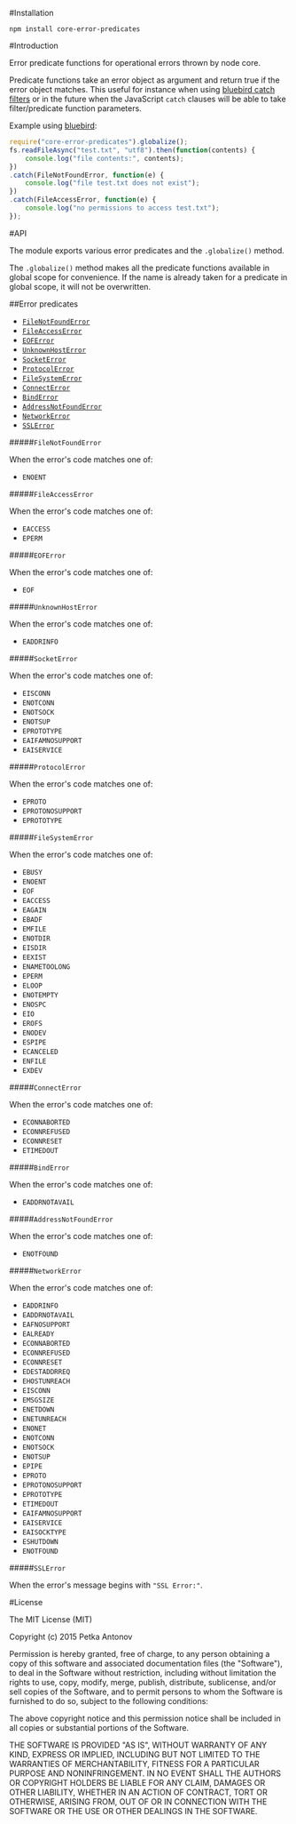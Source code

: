 #Installation

    npm install core-error-predicates

#Introduction

Error predicate functions for operational errors thrown by node core.

Predicate functions take an error object as argument and return true if the error object matches. This useful for instance when using [bluebird catch filters](https://github.com/petkaantonov/bluebird/blob/master/API.md#catchfunction-errorclassfunction-predicate-function-handler---promise) or in the future when the JavaScript `catch` clauses will be able to take filter/predicate function parameters.

Example using [bluebird](https://github.com/petkaantonov/bluebird/):

```js
require("core-error-predicates").globalize();
fs.readFileAsync("test.txt", "utf8").then(function(contents) {
    console.log("file contents:", contents);
})
.catch(FileNotFoundError, function(e) {
    console.log("file test.txt does not exist");
})
.catch(FileAccessError, function(e) {
    console.log("no permissions to access test.txt");
});
```

#API

The module exports various error predicates and the `.globalize()` method.

The `.globalize()` method makes all the predicate functions available in global scope for convenience. If the name is already taken for a predicate in global scope, it will not be overwritten.

##Error predicates

 - [`FileNotFoundError`](#filenotfounderror)
 - [`FileAccessError`](#fileaccesserror)
 - [`EOFError`](#eoferror)
 - [`UnknownHostError`](#unknownhosterror)
 - [`SocketError`](#socketerror)
 - [`ProtocolError`](#protocolerror)
 - [`FileSystemError`](#filesystemerror)
 - [`ConnectError`](#connecterror)
 - [`BindError`](#binderror)
 - [`AddressNotFoundError`](#addressnotfounderror)
 - [`NetworkError`](#networkerror)
 - [`SSLError`](#sslerror)

#####`FileNotFoundError`

When the error's code matches one of:

 - `ENOENT`

#####`FileAccessError`

When the error's code matches one of:

 - `EACCESS`
 - `EPERM`

#####`EOFError`

When the error's code matches one of:

 - `EOF`

#####`UnknownHostError`

When the error's code matches one of:

 - `EADDRINFO`

#####`SocketError`

When the error's code matches one of:

 - `EISCONN`
 - `ENOTCONN`
 - `ENOTSOCK`
 - `ENOTSUP`
 - `EPROTOTYPE`
 - `EAIFAMNOSUPPORT`
 - `EAISERVICE`

#####`ProtocolError`

When the error's code matches one of:

- `EPROTO`
- `EPROTONOSUPPORT`
- `EPROTOTYPE`

#####`FileSystemError`

When the error's code matches one of:

 - `EBUSY`
 - `ENOENT`
 - `EOF`
 - `EACCESS`
 - `EAGAIN`
 - `EBADF`
 - `EMFILE`
 - `ENOTDIR`
 - `EISDIR`
 - `EEXIST`
 - `ENAMETOOLONG`
 - `EPERM`
 - `ELOOP`
 - `ENOTEMPTY`
 - `ENOSPC`
 - `EIO`
 - `EROFS`
 - `ENODEV`
 - `ESPIPE`
 - `ECANCELED`
 - `ENFILE`
 - `EXDEV`

#####`ConnectError`

When the error's code matches one of:

 - `ECONNABORTED`
 - `ECONNREFUSED`
 - `ECONNRESET`
 - `ETIMEDOUT`

#####`BindError`

When the error's code matches one of:

 - `EADDRNOTAVAIL`

#####`AddressNotFoundError`

When the error's code matches one of:

 - `ENOTFOUND`

#####`NetworkError`

When the error's code matches one of:

 - `EADDRINFO`
 - `EADDRNOTAVAIL`
 - `EAFNOSUPPORT`
 - `EALREADY`
 - `ECONNABORTED`
 - `ECONNREFUSED`
 - `ECONNRESET`
 - `EDESTADDRREQ`
 - `EHOSTUNREACH`
 - `EISCONN`
 - `EMSGSIZE`
 - `ENETDOWN`
 - `ENETUNREACH`
 - `ENONET`
 - `ENOTCONN`
 - `ENOTSOCK`
 - `ENOTSUP`
 - `EPIPE`
 - `EPROTO`
 - `EPROTONOSUPPORT`
 - `EPROTOTYPE`
 - `ETIMEDOUT`
 - `EAIFAMNOSUPPORT`
 - `EAISERVICE`
 - `EAISOCKTYPE`
 - `ESHUTDOWN`
 - `ENOTFOUND`

#####`SSLError`

When the error's message begins with `"SSL Error:"`.

#License

The MIT License (MIT)

Copyright (c) 2015 Petka Antonov

Permission is hereby granted, free of charge, to any person obtaining a copy
of this software and associated documentation files (the "Software"), to deal
in the Software without restriction, including without limitation the rights
to use, copy, modify, merge, publish, distribute, sublicense, and/or sell
copies of the Software, and to permit persons to whom the Software is
furnished to do so, subject to the following conditions:</p>

The above copyright notice and this permission notice shall be included in
all copies or substantial portions of the Software.

THE SOFTWARE IS PROVIDED "AS IS", WITHOUT WARRANTY OF ANY KIND, EXPRESS OR
IMPLIED, INCLUDING BUT NOT LIMITED TO THE WARRANTIES OF MERCHANTABILITY,
FITNESS FOR A PARTICULAR PURPOSE AND NONINFRINGEMENT.  IN NO EVENT SHALL THE
AUTHORS OR COPYRIGHT HOLDERS BE LIABLE FOR ANY CLAIM, DAMAGES OR OTHER
LIABILITY, WHETHER IN AN ACTION OF CONTRACT, TORT OR OTHERWISE, ARISING FROM,
OUT OF OR IN CONNECTION WITH THE SOFTWARE OR THE USE OR OTHER DEALINGS IN
THE SOFTWARE.
